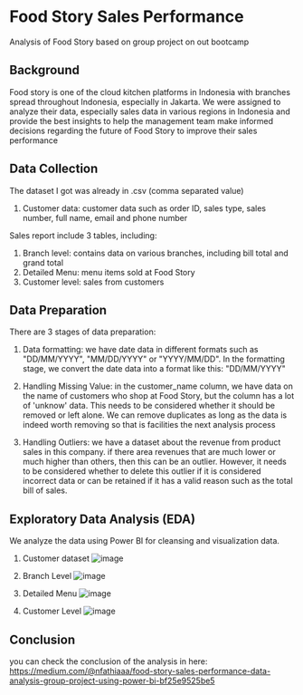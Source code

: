 # **Food Story Sales Performance**

Analysis of Food Story based on group project on out bootcamp

## **Background**

Food story is one of the cloud kitchen platforms in Indonesia with branches spread throughout Indonesia, especially in Jakarta. We were assigned to analyze their data, especially sales data in various regions in Indonesia and provide the best insights to help the management team make informed decisions regarding the future of Food Story to improve their sales performance

## **Data Collection**
The dataset I got was already in .csv (comma separated value)

1. Customer data: customer data such as order ID, sales type, sales number, full name, email and phone number
   
Sales report include 3 tables, including:
1. Branch level: contains data on various branches, including bill total and grand total
2. Detailed Menu: menu items sold at Food Story
3. Customer level: sales from customers

## **Data Preparation**
There are 3 stages of data preparation:
1. Data formatting: we have date data in different formats such as "DD/MM/YYYY", "MM/DD/YYYY" or "YYYY/MM/DD". In the formatting stage, we convert the date data into a format like this: "DD/MM/YYYY"
   
2. Handling Missing Value: in the customer_name column, we have data on the name of customers who shop at Food Story, but the column has a lot of 'unknow' data. This needs to be considered whether it should be removed or left alone. We can remove duplicates as long as the data is indeed worth removing so that is facilities the next analysis process
   
3. Handling Outliers: we have a dataset about the revenue from product sales in this company. if there area revenues that are much lower or much higher than others, then this can be an outlier. However, it needs to be considered whether to delete this outlier if it is considered incorrect data or can be retained if it has a valid reason such as the total bill of sales.

## **Exploratory Data Analysis (EDA)**
We analyze the data using Power BI for cleansing and visualization data. 

1. Customer dataset
   ![image](https://github.com/user-attachments/assets/7599ba3f-d3f9-40d3-89f7-79273007fcba)

2. Branch Level
   ![image](https://github.com/user-attachments/assets/d4b9baa5-d170-4f65-8a12-082b272a2acf)

3. Detailed Menu
  ![image](https://github.com/user-attachments/assets/960ffc41-9592-4fba-b3c0-d004262fec74)

4. Customer Level
   ![image](https://github.com/user-attachments/assets/f7e8a339-303f-4156-babd-a8eaf065a0e1)

## **Conclusion**
you can check the conclusion of the analysis in here: https://medium.com/@nfathiaaa/food-story-sales-performance-data-analysis-group-project-using-power-bi-bf25e9525be5 



